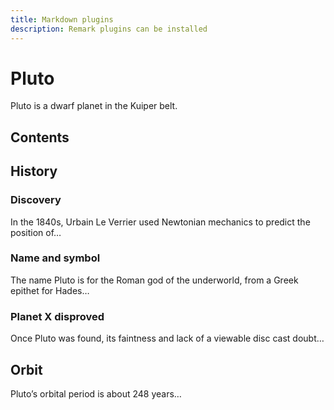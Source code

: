 ```yaml
---
title: Markdown plugins
description: Remark plugins can be installed
---
```


# Pluto

Pluto is a dwarf planet in the Kuiper belt.

## Contents

## History

### Discovery

In the 1840s, Urbain Le Verrier used Newtonian mechanics to predict the
position of…

### Name and symbol

The name Pluto is for the Roman god of the underworld, from a Greek epithet for
Hades…

### Planet X disproved

Once Pluto was found, its faintness and lack of a viewable disc cast doubt…

## Orbit

Pluto’s orbital period is about 248 years…